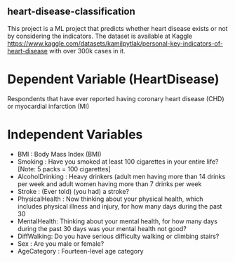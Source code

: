 ## heart-disease-classification

This project is a ML project that predicts whether heart disease exists or not by considering the indicators. The dataset is available at Kaggle https://www.kaggle.com/datasets/kamilpytlak/personal-key-indicators-of-heart-disease with over 300k cases in it. 

# Dependent Variable (HeartDisease)
Respondents that have ever reported having coronary heart disease (CHD) or myocardial infarction (MI)

# Independent Variables 

- BMI : Body Mass Index (BMI)
- Smoking : Have you smoked at least 100 cigarettes in your entire life? [Note: 5 packs = 100 cigarettes]
- AlcoholDrinking : Heavy drinkers (adult men having more than 14 drinks per week and adult women having more than 7 drinks per week
- Stroke : (Ever told) (you had) a stroke?
- PhysicalHealth : Now thinking about your physical health, which includes physical illness and injury, for how many days during the past 30
- MentalHealth: Thinking about your mental health, for how many days during the past 30 days was your mental health not good?
- DiffWalking: Do you have serious difficulty walking or climbing stairs?
- Sex : Are you male or female?
- AgeCategory : Fourteen-level age category
